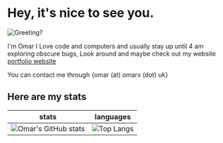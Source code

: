 # Hey, it's nice to see you.
![Greeting?](https://media.giphy.com/media/XD9o33QG9BoMis7iM4/giphy.gif)

I'm Omar I Love code and computers and usually stay up until 4 am exploring obscure bugs, Look around and maybe check out my website [portfolio website](https://omarx.uk) 

You can contact me through {omar (at) omarx (dot) uk}
## Here are my stats



stats             |  languages
:-------------------------:|:-------------------------:
![Omar's GitHub stats](https://github-readme-stats-three-plum.vercel.app/api/?username=OmarAhmed-A&show_icons=true&theme=nightowl)  |  ![Top Langs](https://github-readme-stats-three-plum.vercel.app/api/top-langs/?username=OmarAhmed-A&layout=compact&langs_count=15&exclude_repo=PortfolioWebsite&hide=html,ejs,shell,cmake,swift,ruby,batchfile,css,jupyter%20notebook,objective-c)
